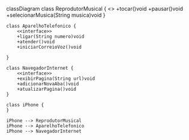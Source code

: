 classDiagram
    class ReprodutorMusical {
        <<interface>>
        +tocar()void
        +pausar()void
        +selecionarMusica(String musica)void
    }

    class AparelhoTelefonico {
        <<interface>>
        +ligar(String numero)void
        +atender()void
        +iniciarCorreioVoz()void

    }

    class NavegadorInternet {
        <<interface>>
        +exibirPagina(String url)void
        +adicionarNovaAba()void
        +atualizarPagina()void
    }

    class iPhone {
    }

    iPhone --> ReprodutorMusical
    iPhone --> AparelhoTelefonico
    iPhone --> NavegadorInternet
